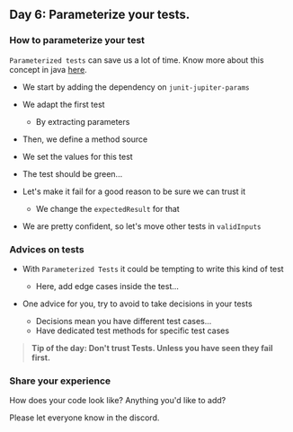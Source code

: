 ## Day 6: Parameterize your tests.

### How to parameterize your test

`Parameterized tests` can save us a lot of time. 
Know more about this concept in java [here](https://www.baeldung.com/parameterized-tests-junit-5).

- We start by adding the dependency on `junit-jupiter-params`

- We adapt the first test
  - By extracting parameters

- Then, we define a method source
- We set the values for this test
- The test should be green...

- Let's make it fail for a good reason to be sure we can trust it
  - We change the `expectedResult` for that

- We are pretty confident, so let's move other tests in `validInputs`

### Advices on tests

- With `Parameterized Tests` it could be tempting to write this kind of test
  - Here, add edge cases inside the test...

- One advice for you, try to avoid to take decisions in your tests
  - Decisions mean you have different test cases...
  - Have dedicated test methods for specific test cases

>**Tip of the day: Don't trust Tests. Unless you have seen they fail first.**

### Share your experience

How does your code look like? Anything you'd like to add?

Please let everyone know in the discord.
